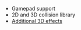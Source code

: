 * Gamepad support
* 2D and 3D collision library
* [Additional 3D effects](https://github.com/ncannasse/heaps/wiki/Additional-3D-Effects)